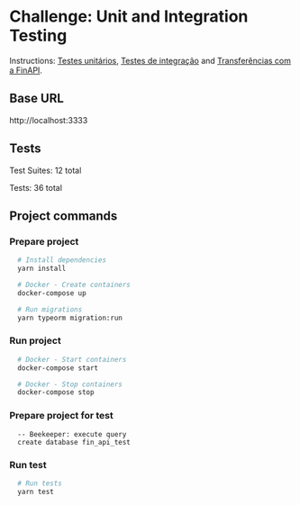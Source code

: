 # Challenge: Unit and Integration Testing

Instructions: [Testes unitários](https://www.notion.so/Desafio-01-Testes-unit-rios-0321db2af07e4b48a85a1e4e360fcd11), [Testes de integração](https://www.notion.so/Desafio-02-Testes-de-integra-o-70a8af48044d444cb1d2c1fa00056958) and [Transferências com a FinAPI](https://www.notion.so/Desafio-01-Transfer-ncias-com-a-FinAPI-5e1dbfc0bd66420f85f6a4948ad727c2).

## Base URL
http://localhost:3333
## Tests
Test Suites: 12 total

Tests: 36 total

## Project commands
### Prepare project  
```bash
  # Install dependencies
  yarn install

  # Docker - Create containers
  docker-compose up

  # Run migrations
  yarn typeorm migration:run 
```

### Run project
```bash
  # Docker - Start containers
  docker-compose start

  # Docker - Stop containers
  docker-compose stop
```

### Prepare project for test
```postgres
  -- Beekeeper: execute query
  create database fin_api_test
```

### Run test
```bash
  # Run tests
  yarn test
```